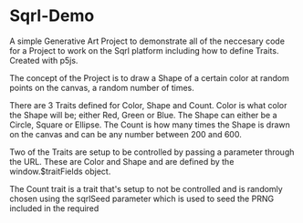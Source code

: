 # Sqrl-Demo
A simple Generative Art Project to demonstrate all of the neccesary code for a Project to work on the Sqrl platform including how to define Traits. Created with p5js.

The concept of the Project is to draw a Shape of a certain color at random points on the canvas, a random number of times.

There are 3 Traits defined for Color, Shape and Count. Color is what color the Shape will be; either Red, Green or Blue. The Shape can either be a Circle, Square or Ellipse. The Count is how many times the Shape is drawn on the canvas and can be any number between 200 and 600.

Two of the Traits are setup to be controlled by passing a parameter through the URL. These are Color and Shape and are defined by the window.$traitFields object.

The Count trait is a trait that's setup to not be controlled and is randomly chosen using the sqrlSeed parameter which is used to seed the PRNG included in the required <script> in the <head> of the index.html.

The Project is hosted here: https://sqrl-root.s3.filebase.com/sqrl-demo/index.html

The sqrlSeed parameter must always be passed into the URL for the code to work like this:
https://sqrl-root.s3.filebase.com/sqrl-demo/index.html?sqrlSeed=123456789ABCDEF

If neither of the two parameters for color or shape are passed in, the code chooses a random color and shape from the options Red, Green, Blue and Circle, Square, Ellipse respectively by using the random_choice function of the PRNG which gets seeded by the sqrlSeed parameter.

If we pass a color value through the URL like this:
https://sqrl-root.s3.filebase.com/sqrl-demo/index.html?sqrlSeed=123456789ABCDEF&color=Green

The code always outputs a Green colored shape and the Shape and Count traits are still random.

If we pass both color and shape values through the URL like this:
https://sqrl-root.s3.filebase.com/sqrl-demo/index.html?sqrlSeed=123456789ABCDEF&color=Green&shape=Circle

The code always outputs Green colored Circles but the Count trait is still random and can be any number between 200 and 600.

This demonstrates how to define contolled Traits with the window.$traitFields object, how to use conditional logic to look for Trait parameter(s) in the URL and if not found, pick a random value for the Trait. It also demonstrates how to have a Trait that isn't controlled through a parameter and is always random respective to the sqrlSeed.

If you have questions or need help and support, please join our <a href="https://discord.gg/XZ6AqN95" target="_blank">Discord server</a> and seek guideance from the community or team.

